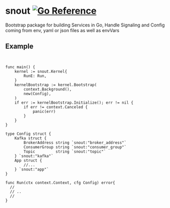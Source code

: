 # snout [![Go Reference](https://pkg.go.dev/badge/github.com/chiguirez/snout.svg)](https://pkg.go.dev/github.com/chiguirez/snout)
Bootstrap package for building Services in Go, Handle Signaling and Config coming from env, yaml or json files as well as envVars

## Example

```golang


func main() {
	kernel := snout.Kernel{
		RunE: Run,
	}
	kernelBootstrap := kernel.Bootstrap(
	    context.Background(),
		new(Config),
	)
	if err := kernelBootstrap.Initialize(); err != nil {
		if err != context.Canceled {
			panic(err)
		}
	}
}

type Config struct {
	Kafka struct {
		BrokerAddress string `snout:"broker_address"`
		ConsumerGroup string `snout:"consumer_group"`
		Topic         string `snout:"topic"`
	} `snout:"kafka"`
	App struct {
		//...
	} `snout:"app"`
}

func Run(ctx context.Context, cfg Config) error{
  //
  // ..  
  //
}
```
